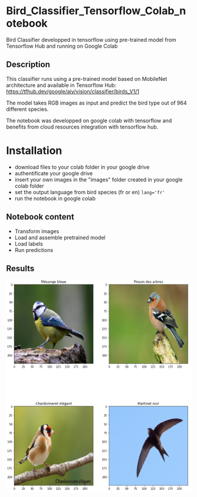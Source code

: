 # Bird_Classifier_Tensorflow_Colab_notebook
Bird Classifier developped in tensorflow using pre-trained model from Tensorflow Hub and running on Google Colab

## Description
This classifier runs using a pre-trained model based on MobileNet architecture and available in Tensorflow Hub: https://tfhub.dev/google/aiy/vision/classifier/birds_V1/1

The model takes RGB images as input and predict the bird type out of 964 different species.

The notebook was developped on google colab with tensorflow and benefits from cloud resources integration with tensorflow hub.

# Installation

- download files to your colab folder in your google drive
- authentificate your google drive
- insert your own images in the "images" folder created in your google colab folder
- set the output language from bird species (fr or en)
`lang='fr'`
- run the notebook in google colab

## Notebook content
- Transform images
- Load and assemble pretrained model
- Load labels
- Run predictions

## Results

![](prediction.PNG)

